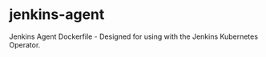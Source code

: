 # jenkins-agent
Jenkins Agent Dockerfile - Designed for using with the Jenkins Kubernetes Operator.

